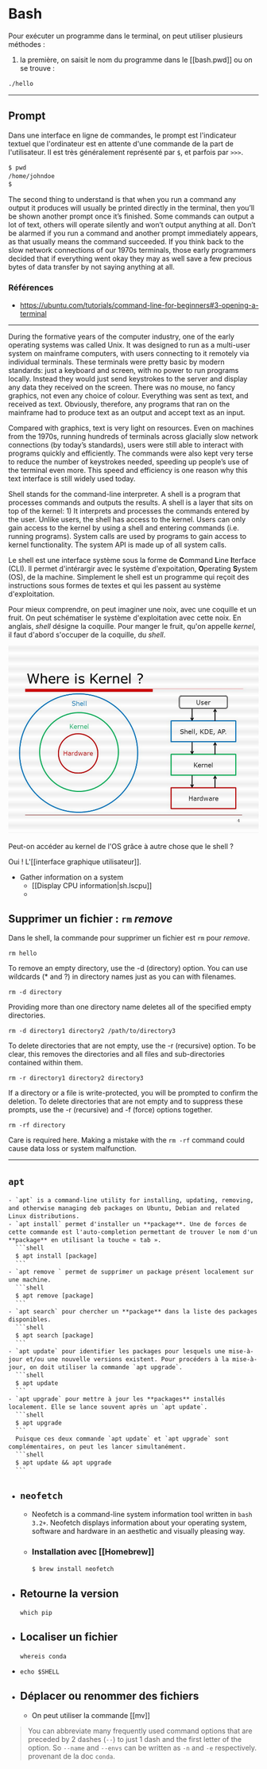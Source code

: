 # Bash

Pour exécuter un programme dans le terminal, on peut utiliser plusieurs méthodes :

1. la première, on saisit le nom du programme dans le [[bash.pwd]] ou on se trouve :

```bash
./hello
```

---

## Prompt

Dans une interface en ligne de commandes, le prompt est l'indicateur textuel que l'ordinateur est en attente d'une commande de la part de l'utilisateur. Il est très généralement représenté par `$`, et parfois par `>>>`.

```bash
$ pwd
/home/johndoe
$
```

The second thing to understand is that when you run a command any output it produces will usually be printed directly in the terminal, then you’ll be shown another prompt once it’s finished. Some commands can output a lot of text, others will operate silently and won’t output anything at all. Don’t be alarmed if you run a command and another prompt immediately appears, as that usually means the command succeeded. If you think back to the slow network connections of our 1970s terminals, those early programmers decided that if everything went okay they may as well save a few precious bytes of data transfer by not saying anything at all.

### Références

- https://ubuntu.com/tutorials/command-line-for-beginners#3-opening-a-terminal

---

During the formative years of the computer industry, one of the early operating systems was called Unix. It was designed to run as a multi-user system on mainframe computers, with users connecting to it remotely via individual terminals. These terminals were pretty basic by modern standards: just a keyboard and screen, with no power to run programs locally. Instead they would just send keystrokes to the server and display any data they received on the screen. There was no mouse, no fancy graphics, not even any choice of colour. Everything was sent as text, and received as text. Obviously, therefore, any programs that ran on the mainframe had to produce text as an output and accept text as an input.

Compared with graphics, text is very light on resources. Even on machines from the 1970s, running hundreds of terminals across glacially slow network connections (by today’s standards), users were still able to interact with programs quickly and efficiently. The commands were also kept very terse to reduce the number of keystrokes needed, speeding up people’s use of the terminal even more. This speed and efficiency is one reason why this text interface is still widely used today.

Shell stands for the command-line interpreter. A shell is a program that processes commands and outputs the results. A shell is a layer that sits on top of the kernel: 1) It interprets and processes the commands entered by the user. Unlike users, the shell has access to the kernel. Users can only gain access to the kernel by using a shell and entering commands (i.e. running programs). System calls are used by programs to gain access to kernel functionality. The system API is made up of all system calls.

Le shell est une interface système sous la forme de **C**ommand **L**ine **I**terface (CLI). Il permet d'intérargir avec le système d'expoitation, **O**perating **S**ystem (OS), de la machine. Simplement le shell est un programme qui reçoit des instructions sous formes de textes et qui les passent au système d'exploitation.

Pour mieux comprendre, on peut imaginer une noix, avec une coquille et un fruit. On peut schématiser le système d'exploitation avec cette noix. En anglais, _shell_ désigne la coquille. Pour manger le fruit, qu'on appelle _kernel_, il faut d'abord s'occuper de la coquille, du _shell_.

![Shell Logo](/assets/images/shell.jpg)

Peut-on accéder au kernel de l'OS grâce à autre chose que le shell ?

Oui ! L'[[interface graphique utilisateur]].

- Gather information on a system
  - [[Display CPU information|sh.lscpu]]
  -

## Supprimer un fichier : `rm` _remove_

Dans le shell, la commande pour supprimer un fichier est `rm` pour _remove_.

```shell
rm hello
```

To remove an empty directory, use the -d (directory) option. You can use wildcards (\* and ?) in directory names just as you can with filenames.

```shell
rm -d directory
```

Providing more than one directory name deletes all of the specified empty directories.

```shell
rm -d directory1 directory2 /path/to/directory3
```

To delete directories that are not empty, use the -r (recursive) option. To be clear, this removes the directories and all files and sub-directories contained within them.

```shell
rm -r directory1 directory2 directory3
```

If a directory or a file is write-protected, you will be prompted to confirm the deletion.
To delete directories that are not empty and to suppress these prompts, use the -r (recursive) and -f (force) options together.

```shell
rm -rf directory
```

Care is required here. Making a mistake with the `rm -rf` command could cause data loss or system malfunction.

---

## `apt`

    - `apt` is a command-line utility for installing, updating, removing, and otherwise managing deb packages on Ubuntu, Debian and related Linux distributions.
    - `apt install` permet d'installer un **package**. Une de forces de cette commande est l'auto-completion permettant de trouver le nom d'un **package** en utilisant la touche « tab ».
      ```shell
      $ apt install [package]
      ```
    - `apt remove ` permet de supprimer un package présent localement sur une machine.
      ```shell
      $ apt remove [package]
      ```
    - `apt search` pour chercher un **package** dans la liste des packages disponibles.
      ```shell
      $ apt search [package]
      ```
    - `apt update` pour identifier les packages pour lesquels une mise-à-jour et/ou une nouvelle versions existent. Pour procéders à la mise-à-jour, on doit utiliser la commande `apt upgrade`.
      ```shell
      $ apt update
      ```
    - `apt upgrade` pour mettre à jour les **packages** installés localement. Elle se lance souvent après un `apt update`.
      ```shell
      $ apt upgrade
      ```
      Puisque ces deux commande `apt update` et `apt upgrade` sont complémentaires, on peut les lancer simultanément.
      ```shell
      $ apt update && apt upgrade
      ```

- ## `neofetch`

  - Neofetch is a command-line system information tool written in `bash 3.2+`. Neofetch displays information about your operating system, software and hardware in an aesthetic and visually pleasing way.
  - ### Installation avec [[Homebrew]]

    ```shell
    $ brew install neofetch
    ```

- ## Retourne la version

  ```shell
  which pip
  ```

- ## Localiser un fichier

  ```shell
  whereis conda
  ```

- ```shell
  echo $SHELL
  ```
- ## Déplacer ou renommer des fichiers
  - On peut utiliser la commande [[mv]]

> You can abbreviate many frequently used command options that are preceded by 2 dashes (`--`) to just 1 dash and the first letter of the option. So `--name` and `--envs` can be written as `-n` and `-e` respectively.
> provenant de la doc `conda`.
